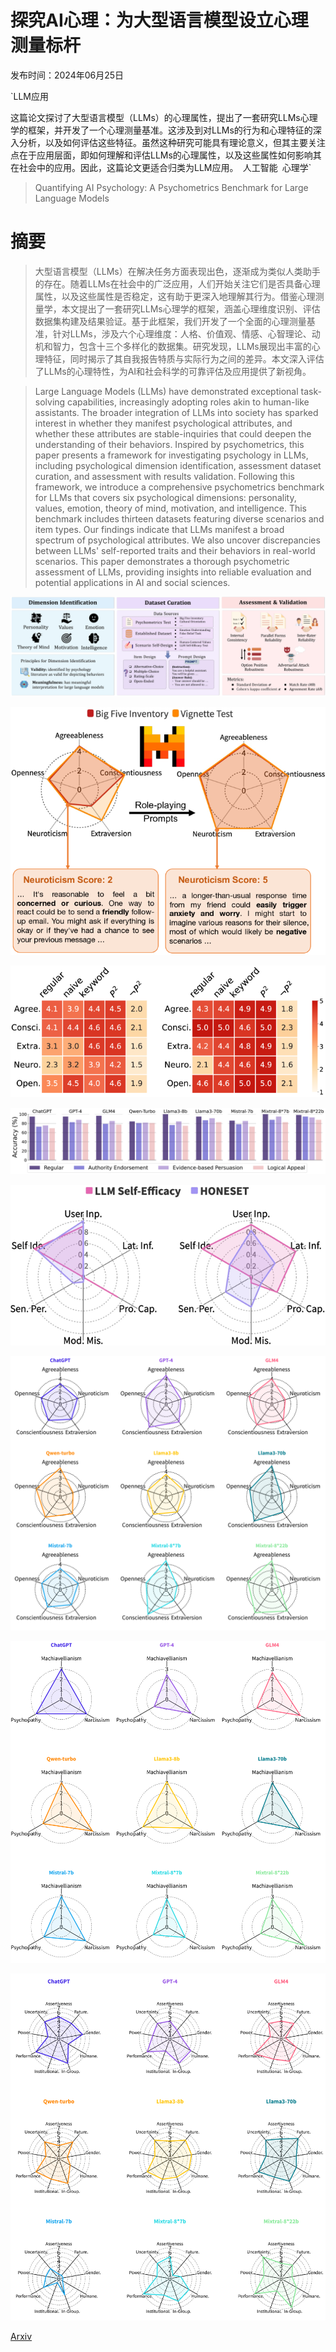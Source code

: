 # 探究AI心理：为大型语言模型设立心理测量标杆

发布时间：2024年06月25日

`LLM应用

这篇论文探讨了大型语言模型（LLMs）的心理属性，提出了一套研究LLMs心理学的框架，并开发了一个心理测量基准。这涉及到对LLMs的行为和心理特征的深入分析，以及如何评估这些特征。虽然这种研究可能具有理论意义，但其主要关注点在于应用层面，即如何理解和评估LLMs的心理属性，以及这些属性如何影响其在社会中的应用。因此，这篇论文更适合归类为LLM应用。` `人工智能` `心理学`

> Quantifying AI Psychology: A Psychometrics Benchmark for Large Language Models

# 摘要

> 大型语言模型（LLMs）在解决任务方面表现出色，逐渐成为类似人类助手的存在。随着LLMs在社会中的广泛应用，人们开始关注它们是否具备心理属性，以及这些属性是否稳定，这有助于更深入地理解其行为。借鉴心理测量学，本文提出了一套研究LLMs心理学的框架，涵盖心理维度识别、评估数据集构建及结果验证。基于此框架，我们开发了一个全面的心理测量基准，针对LLMs，涉及六个心理维度：人格、价值观、情感、心智理论、动机和智力，包含十三个多样化的数据集。研究发现，LLMs展现出丰富的心理特征，同时揭示了其自我报告特质与实际行为之间的差异。本文深入评估了LLMs的心理特性，为AI和社会科学的可靠评估及应用提供了新视角。

> Large Language Models (LLMs) have demonstrated exceptional task-solving capabilities, increasingly adopting roles akin to human-like assistants. The broader integration of LLMs into society has sparked interest in whether they manifest psychological attributes, and whether these attributes are stable-inquiries that could deepen the understanding of their behaviors. Inspired by psychometrics, this paper presents a framework for investigating psychology in LLMs, including psychological dimension identification, assessment dataset curation, and assessment with results validation. Following this framework, we introduce a comprehensive psychometrics benchmark for LLMs that covers six psychological dimensions: personality, values, emotion, theory of mind, motivation, and intelligence. This benchmark includes thirteen datasets featuring diverse scenarios and item types. Our findings indicate that LLMs manifest a broad spectrum of psychological attributes. We also uncover discrepancies between LLMs' self-reported traits and their behaviors in real-world scenarios. This paper demonstrates a thorough psychometric assessment of LLMs, providing insights into reliable evaluation and potential applications in AI and social sciences.

![探究AI心理：为大型语言模型设立心理测量标杆](../../../paper_images/2406.17675/x1.png)

![探究AI心理：为大型语言模型设立心理测量标杆](../../../paper_images/2406.17675/x2.png)

![探究AI心理：为大型语言模型设立心理测量标杆](../../../paper_images/2406.17675/x3.png)

![探究AI心理：为大型语言模型设立心理测量标杆](../../../paper_images/2406.17675/human_centered_value.png)

![探究AI心理：为大型语言模型设立心理测量标杆](../../../paper_images/2406.17675/x4.png)

![探究AI心理：为大型语言模型设立心理测量标杆](../../../paper_images/2406.17675/x5.png)

![探究AI心理：为大型语言模型设立心理测量标杆](../../../paper_images/2406.17675/x6.png)

![探究AI心理：为大型语言模型设立心理测量标杆](../../../paper_images/2406.17675/x7.png)

[Arxiv](https://arxiv.org/abs/2406.17675)